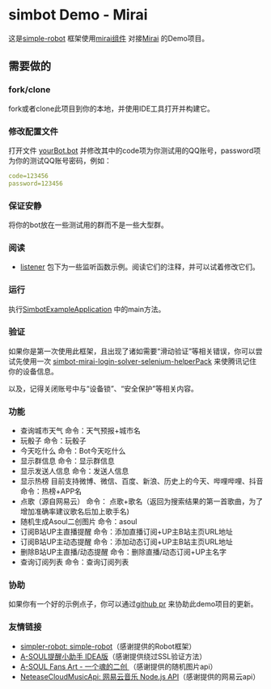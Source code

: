 # simbot Demo - Mirai

这是[simple-robot](https://github.com/ForteScarlet/simpler-robot) 框架使用[mirai组件](https://github.com/ForteScarlet/simpler-robot/tree/dev/component/component-mirai) 对接[Mirai](https://github.com/mamoe/mirai) 的Demo项目。

## 需要做的
### fork/clone
fork或者clone此项目到你的本地，并使用IDE工具打开并构建它。

### 修改配置文件
打开文件 [yourBot.bot](src/main/resources/simbot-bots/yourBot.bot) 并修改其中的code项为你测试用的QQ账号，password项为你的测试QQ账号密码，例如：
```yaml
code=123456
password=123456
```

### 保证安静
将你的bot放在一些测试用的群而不是一些大型群。

### 阅读
- [listener](src/main/java/love/simbot/example/listener) 包下为一些监听函数示例。阅读它们的注释，并可以试着修改它们。

### 运行
执行[SimbotExampleApplication](src/main/java/love/simbot/example/SimbotExampleApplication.java) 中的main方法。

### 验证
如果你是第一次使用此框架，且出现了诸如需要“滑动验证”等相关错误，你可以尝试先使用一次 [simbot-mirai-login-solver-selenium-helperPack](https://github.com/simple-robot/simbot-mirai-login-solver-selenium-helperPack) 来使腾讯记住你的设备信息。

以及，记得关闭账号中与“设备锁”、“安全保护”等相关内容。

### 功能

- 查询城市天气  命令：天气预报+城市名
- 玩骰子  命令：玩骰子
- 今天吃什么 命令：Bot今天吃什么
- 显示群信息  命令：显示群信息
- 显示发送人信息  命令：发送人信息
- 显示热榜 目前支持微博、微信、百度、新浪、历史上的今天、哔哩哔哩、抖音  命令：热榜+APP名
- 点歌（源自网易云） 命令： 点歌+歌名（返回为搜索结果的第一首歌曲，为了增加准确率建议歌名后加上歌手名)
- 随机生成Asoul二创图片  命令：asoul
- 订阅B站UP主直播提醒  命令：添加直播订阅+UP主B站主页URL地址
- 订阅B站UP主动态提醒  命令：添加动态订阅+UP主B站主页URL地址
- 删除B站UP主直播/动态提醒  命令：删除直播/动态订阅+UP主名字
- 查询订阅列表  命令：查询订阅列表

### 协助

如果你有一个好的示例点子，你可以通过[github pr](https://github.com/simple-robot/simbot-mirai-demo/pulls) 来协助此demo项目的更新。

### 友情链接

- [simpler-robot: simple-robot](https://github.com/Maousuki/simpler-robot)（感谢提供的Robot框架）
- [A-SOUL提醒小助手 IDEA版](https://github.com/cnsky1103/A-SOUL-Reminder)（感谢提供绕过SSL验证方法）
- [A-SOUL Fans Art - 一个魂的二创 ](https://asoul.cloud/)（感谢提供的随机图片api）
- [NeteaseCloudMusicApi: 网易云音乐 Node.js API](https://github.com/Maousuki/NeteaseCloudMusicApi)（感谢提供的网易云api）

